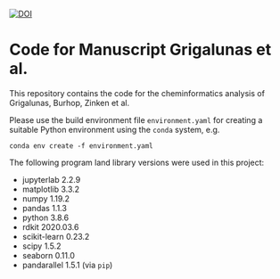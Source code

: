 [![DOI](https://zenodo.org/badge/329631685.svg)](https://zenodo.org/badge/latestdoi/329631685)

# Code for Manuscript Grigalunas et al. 

This repository contains the code for the cheminformatics analysis of Grigalunas, Burhop, Zinken et al.

Please use the build environment file `environment.yaml` for creating a suitable Python environment using the `conda` system, e.g.

    conda env create -f environment.yaml


The following program land library versions were used in this project:
  - jupyterlab 2.2.9
  - matplotlib 3.3.2
  - numpy 1.19.2
  - pandas 1.1.3
  - python 3.8.6
  - rdkit 2020.03.6
  - scikit-learn 0.23.2
  - scipy 1.5.2
  - seaborn 0.11.0
  - pandarallel 1.5.1 (via `pip`)
